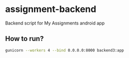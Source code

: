 # assignment-backend
Backend script for My Assignments android app

## How to run?
```bash
gunicorn --workers 4 --bind 0.0.0.0:8000 backend3:app
```
